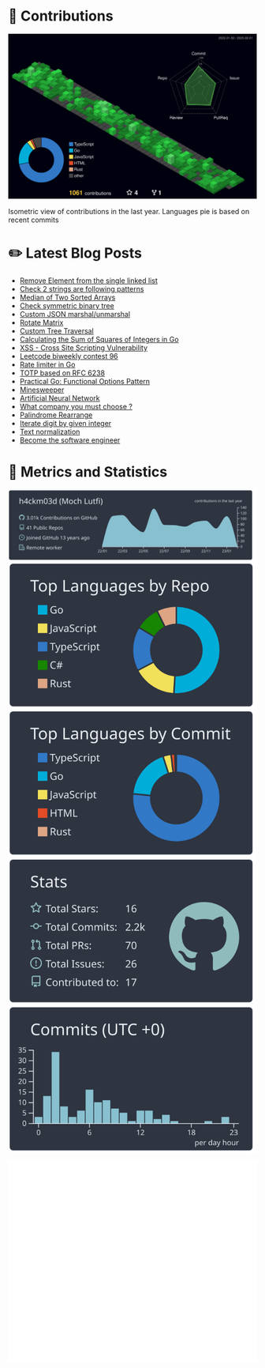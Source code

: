 # :sparkling_heart: Contributions

<a href="./profile-3d-contrib/profile-night-green.svg">
    <img width="900em" src="./profile-3d-contrib/profile-night-green.svg">
</a>

Isometric view of contributions in the last year. Languages pie is based on recent commits

# :pencil2: Latest Blog Posts

<!-- BLOG-POST-LIST:START -->
- [Remove Element from the single linked list](https://lumochift.org/blog/dsa/linked-list/remove-element-k)
- [Check 2 strings are following patterns](https://lumochift.org/blog/dsa/hash/follow-pattern)
- [Median of Two Sorted Arrays](https://lumochift.org/blog/cp/median-of-2-sorted-array)
- [Check symmetric binary tree](https://lumochift.org/blog/dsa/tree/mirrorred-binary-tree)
- [Custom JSON marshal/unmarshal](https://lumochift.org/blog/practical-go/custom-json-marshaller)
- [Rotate Matrix](https://lumochift.org/blog/cp/rotate-matrix)
- [Custom Tree Traversal](https://lumochift.org/blog/dsa/tree/tree-traversal)
- [Calculating the Sum of Squares of Integers in Go](https://lumochift.org/blog/cp/loopwithoutfor)
- [XSS - Cross Site Scripting Vulnerability](https://lumochift.org/blog/security/xss)
- [Leetcode biweekly contest 96](https://lumochift.org/blog/cp/biweekly-contest-96)
- [Rate limiter in Go](https://lumochift.org/blog/ratelimit)
- [TOTP based on RFC 6238](https://lumochift.org/blog/totp)
- [Practical Go: Functional Options Pattern](https://lumochift.org/blog/practical-go/functional-option-pattern)
- [Minesweeper](https://lumochift.org/blog/cp/minesweeper)
- [Artificial Neural Network](https://lumochift.org/blog/math-ann)
- [What company you must choose ?](https://lumochift.org/blog/career/whatcompany)
- [Palindrome Rearrange](https://lumochift.org/blog/cp/palindromeRearrange)
- [Iterate digit by given integer](https://lumochift.org/blog/cp/iterateNumber)
- [Text normalization](https://lumochift.org/blog/snippets/textNormalization)
- [Become the software engineer](https://lumochift.org/blog/career/becomeswe)
<!-- BLOG-POST-LIST:END -->

# :dizzy: Metrics and Statistics

![profile-details](profile-summary-card-output/nord_dark/0-profile-details.svg)
![stats](profile-summary-card-output/nord_dark/1-repos-per-language.svg)
![most-commit-language](profile-summary-card-output/nord_dark/2-most-commit-language.svg)
![stats](profile-summary-card-output/nord_dark/3-stats.svg)
![productive-time](profile-summary-card-output/nord_dark/4-productive-time.svg)

<img width="625em" src="./github-metrics.svg" />
